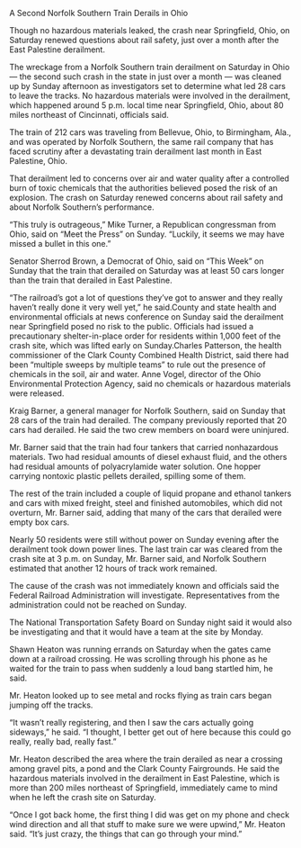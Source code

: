 A Second Norfolk Southern Train Derails in Ohio

Though no hazardous materials leaked, the crash near Springfield, Ohio, on Saturday renewed questions about rail safety, just over a month after the East Palestine derailment.

The wreckage from a Norfolk Southern train derailment on Saturday in Ohio — the second such crash in the state in just over a month — was cleaned up by Sunday afternoon as investigators set to determine what led 28 cars to leave the tracks.
No hazardous materials were involved in the derailment, which happened around 5 p.m. local time near Springfield, Ohio, about 80 miles northeast of Cincinnati, officials said.

The train of 212 cars was traveling from Bellevue, Ohio, to Birmingham, Ala., and was operated by Norfolk Southern, the same rail company that has faced scrutiny after a devastating train derailment last month in East Palestine, Ohio.

That derailment led to concerns over air and water quality after a controlled burn of toxic chemicals that the authorities believed posed the risk of an explosion. The crash on Saturday renewed concerns about rail safety and about Norfolk Southern’s performance.

“This truly is outrageous,” Mike Turner, a Republican congressman from Ohio, said on “Meet the Press” on Sunday. “Luckily, it seems we may have missed a bullet in this one.”

Senator Sherrod Brown, a Democrat of Ohio, said on “This Week” on Sunday that the train that derailed on Saturday was at least 50 cars longer than the train that derailed in East Palestine.

“The railroad’s got a lot of questions they’ve got to answer and they really haven’t really done it very well yet,” he said.County and state health and environmental officials at news conference on Sunday said the derailment near Springfield posed no risk to the public. Officials had issued a precautionary shelter-in-place order for residents within 1,000 feet of the crash site, which was lifted early on Sunday.Charles Patterson, the health commissioner of the Clark County Combined Health District, said there had been “multiple sweeps by multiple teams” to rule out the presence of chemicals in the soil, air and water. Anne Vogel, director of the Ohio Environmental Protection Agency, said no chemicals or hazardous materials were released.

Kraig Barner, a general manager for Norfolk Southern, said on Sunday that 28 cars of the train had derailed. The company previously reported that 20 cars had derailed. He said the two crew members on board were uninjured.

Mr. Barner said that the train had four tankers that carried nonhazardous materials. Two had residual amounts of diesel exhaust fluid, and the others had residual amounts of polyacrylamide water solution. One hopper carrying nontoxic plastic pellets derailed, spilling some of them.

The rest of the train included a couple of liquid propane and ethanol tankers and cars with mixed freight, steel and finished automobiles, which did not overturn, Mr. Barner said, adding that many of the cars that derailed were empty box cars.

Nearly 50 residents were still without power on Sunday evening after the derailment took down power lines. The last train car was cleared from the crash site at 3 p.m. on Sunday, Mr. Barner said, and Norfolk Southern estimated that another 12 hours of track work remained.

The cause of the crash was not immediately known and officials said the Federal Railroad Administration will investigate. Representatives from the administration could not be reached on Sunday.

The National Transportation Safety Board on Sunday night said it would also be investigating and that it would have a team at the site by Monday.

Shawn Heaton was running errands on Saturday when the gates came down at a railroad crossing. He was scrolling through his phone as he waited for the train to pass when suddenly a loud bang startled him, he said.

Mr. Heaton looked up to see metal and rocks flying as train cars began jumping off the tracks.

“It wasn’t really registering, and then I saw the cars actually going sideways,” he said. “I thought, I better get out of here because this could go really, really bad, really fast.”

Mr. Heaton described the area where the train derailed as near a crossing among gravel pits, a pond and the Clark County Fairgrounds. He said the hazardous materials involved in the derailment in East Palestine, which is more than 200 miles northeast of Springfield, immediately came to mind when he left the crash site on Saturday.

“Once I got back home, the first thing I did was get on my phone and check wind direction and all that stuff to make sure we were upwind,” Mr. Heaton said. “It’s just crazy, the things that can go through your mind.”
